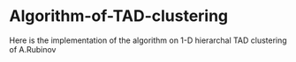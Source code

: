 # Algorithm-of-TAD-clustering
Here is the implementation of the algorithm on 1-D hierarchal TAD clustering of A.Rubinov
